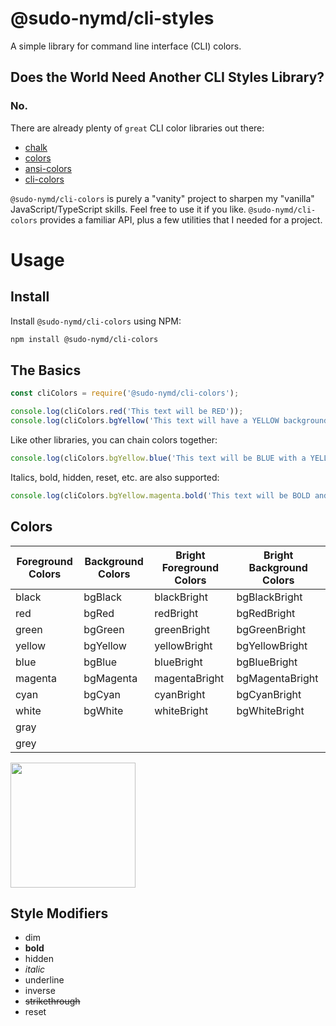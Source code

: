 # @sudo-nymd/cli-styles

A simple library for command line interface (CLI) colors.

## Does the World Need Another CLI Styles Library?

### No.

There are already plenty of ```great``` CLI color libraries out there:

* [chalk]
* [colors]
* [ansi-colors]
* [cli-colors]

```@sudo-nymd/cli-colors``` is purely a "vanity" project to sharpen my "vanilla" JavaScript/TypeScript skills. Feel free to use it if you like. ```@sudo-nymd/cli-colors``` provides a familiar API, plus a few utilities that I needed for a project.

# Usage

## Install

Install ```@sudo-nymd/cli-colors``` using NPM:

``` bash
npm install @sudo-nymd/cli-colors
```
## The Basics

``` javascript
const cliColors = require('@sudo-nymd/cli-colors');

console.log(cliColors.red('This text will be RED'));
console.log(cliColors.bgYellow('This text will have a YELLOW background'));
```

Like other libraries, you can chain colors together:

``` javascript
console.log(cliColors.bgYellow.blue('This text will be BLUE with a YELLOW background'));
```

Italics, bold, hidden, reset, etc. are also supported:

``` javascript
console.log(cliColors.bgYellow.magenta.bold('This text will be BOLD and BLUE with a MAGENTA background'));
```

## Colors

| Foreground Colors  | Background Colors | Bright Foreground Colors | Bright Background Colors |
| ------- | ----------------- | ------------- | ------------------------ |
| black   | bgBlack           | blackBright   | bgBlackBright            |
| red     | bgRed             | redBright     | bgRedBright              |
| green   | bgGreen           | greenBright   | bgGreenBright            |
| yellow  | bgYellow          | yellowBright  | bgYellowBright           |
| blue    | bgBlue            | blueBright    | bgBlueBright             |
| magenta | bgMagenta         | magentaBright | bgMagentaBright          |
| cyan    | bgCyan            | cyanBright    | bgCyanBright             |
| white   | bgWhite           | whiteBright   | bgWhiteBright            |
| gray    |                   |               |                          |
| grey    |                   |               |                          |

<img src="https://github.com/sudo-nymd/cli-colors/blob/master/screenshot1.png?raw=true" width="200"/>

## Style Modifiers

* dim
* **bold**
* hidden
* _italic_
* underline
* inverse
* ~~strikethrough~~
* reset

[ansi-colors]: https://www.npmjs.com/package/ansi-colors
[chalk]: https://www.npmjs.com/package/chalk
[cli-colors]: https://www.npmjs.com/package/cli-colors
[colors]: https://www.npmjs.com/package/colors
